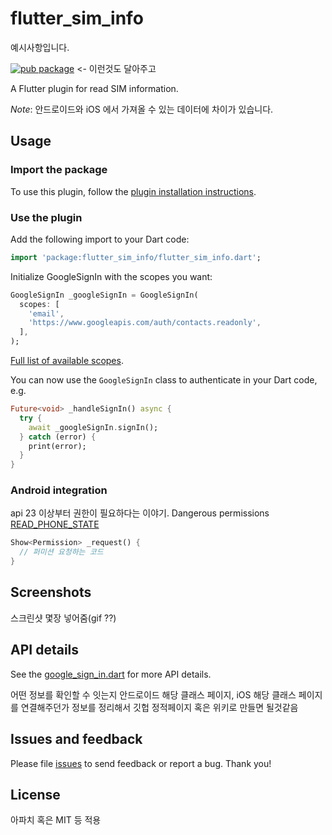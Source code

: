 
# flutter_sim_info

예시사항입니다.

[![pub package](https://img.shields.io/pub/v/url_launcher.svg)](https://pub.dartlang.org/packages/url_launcher) <- 이런것도 달아주고

A Flutter plugin for read SIM information.

*Note*: 안드로이드와 iOS 에서 가져올 수  있는 데이터에 차이가 있습니다.

## Usage

### Import the package
To use this plugin, follow the [plugin installation instructions](https://pub.dartlang.org/packages/google_sign_in#pub-pkg-tab-installing).

### Use the plugin
Add the following import to your Dart code:

```dart
import 'package:flutter_sim_info/flutter_sim_info.dart';
```

Initialize GoogleSignIn with the scopes you want:

```dart
GoogleSignIn _googleSignIn = GoogleSignIn(
  scopes: [
    'email',
    'https://www.googleapis.com/auth/contacts.readonly',
  ],
);
```
[Full list of available scopes](https://developers.google.com/identity/protocols/googlescopes).

You can now use the `GoogleSignIn` class to authenticate in your Dart code, e.g.

```dart
Future<void> _handleSignIn() async {
  try {
    await _googleSignIn.signIn();
  } catch (error) {
    print(error);
  }
}
```

### Android integration

api 23 이상부터 권한이 필요하다는 이야기.
Dangerous permissions [READ_PHONE_STATE](https://developer.android.com/reference/android/Manifest.permission.html#READ_PHONE_STATE)
```dart
Show<Permission> _request() {
  // 퍼미션 요청하는 코드
}
```

## Screenshots

스크린샷 몇장 넣어줌(gif ??)

## API details

See the [google_sign_in.dart](https://github.com/flutter/plugins/blob/master/packages/google_sign_in/lib/google_sign_in.dart) for more API details.

어떤 정보를 확인할 수 잇는지 안드로이드 해당 클래스 페이지, iOS 해당 클래스 페이지를 연결해주던가 정보를 정리해서 깃헙 정적페이지 혹은 위키로 만들면 될것같음

## Issues and feedback

Please file [issues](https://github.com/flutter-moum/flutter_sim_info/issues/new)
to send feedback or report a bug. Thank you!

## License

아파치 혹은 MIT 등 적용
